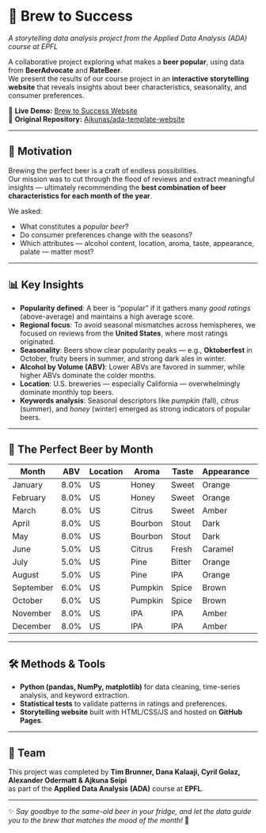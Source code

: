 # 🍺 Brew to Success  
*A storytelling data analysis project from the Applied Data Analysis (ADA) course at EPFL*  

A collaborative project exploring what makes a **beer popular**, using data from **BeerAdvocate** and **RateBeer**.  
We present the results of our course project in an **interactive storytelling website** that reveals insights about beer characteristics, seasonality, and consumer preferences.  

🔗 **Live Demo:** [Brew to Success Website](https://ajkunas.github.io/ada-template-website/)  
📂 **Original Repository:** [Ajkunas/ada-template-website](https://github.com/Ajkunas/ada-template-website)  

---

## 🌟 Motivation

Brewing the perfect beer is a craft of endless possibilities.  
Our mission was to cut through the flood of reviews and extract meaningful insights — ultimately recommending the **best combination of beer characteristics for each month of the year**.  

We asked:  
- What constitutes a *popular beer*?  
- Do consumer preferences change with the seasons?  
- Which attributes — alcohol content, location, aroma, taste, appearance, palate — matter most?  

---

## 📊 Key Insights

- **Popularity defined**: A beer is “popular” if it gathers many *good ratings* (above-average) and maintains a high average score.  
- **Regional focus**: To avoid seasonal mismatches across hemispheres, we focused on reviews from the **United States**, where most ratings originated.  
- **Seasonality**: Beers show clear popularity peaks — e.g., **Oktoberfest** in October, fruity beers in summer, and strong dark ales in winter.  
- **Alcohol by Volume (ABV)**: Lower ABVs are favored in summer, while higher ABVs dominate the colder months.  
- **Location**: U.S. breweries — especially California — overwhelmingly dominate monthly top beers.  
- **Keywords analysis**: Seasonal descriptors like *pumpkin* (fall), *citrus* (summer), and *honey* (winter) emerged as strong indicators of popular beers.  

---

## 🍻 The Perfect Beer by Month

| Month      | ABV  | Location | Aroma   | Taste   | Appearance | Palate  |
|------------|------|----------|---------|---------|------------|---------|
| January    | 8.0% | US       | Honey   | Sweet   | Orange     | Light   |
| February   | 8.0% | US       | Honey   | Sweet   | Orange     | Light   |
| March      | 8.0% | US       | Citrus  | Sweet   | Amber      | Medium  |
| April      | 8.0% | US       | Bourbon | Stout   | Dark       | Thick   |
| May        | 8.0% | US       | Bourbon | Stout   | Dark       | Thick   |
| June       | 5.0% | US       | Citrus  | Fresh   | Caramel    | Medium  |
| July       | 5.0% | US       | Pine    | Bitter  | Orange     | Medium  |
| August     | 5.0% | US       | Pine    | IPA     | Orange     | Light   |
| September  | 6.0% | US       | Pumpkin | Spice   | Brown      | Light   |
| October    | 6.0% | US       | Pumpkin | Spice   | Brown      | Light   |
| November   | 8.0% | US       | IPA     | IPA     | Amber      | Medium  |
| December   | 8.0% | US       | IPA     | IPA     | Amber      | Medium  |

---

## 🛠️ Methods & Tools

- **Python (pandas, NumPy, matplotlib)** for data cleaning, time-series analysis, and keyword extraction.  
- **Statistical tests** to validate patterns in ratings and preferences.  
- **Storytelling website** built with HTML/CSS/JS and hosted on **GitHub Pages**.  

---

## 🙌 Team

This project was completed by **Tim Brunner, Dana Kalaaji, Cyril Golaz, Alexander Odermatt & Ajkuna Seipi**  
as part of the **Applied Data Analysis (ADA)** course at **EPFL**.  

---

✨ *Say goodbye to the same-old beer in your fridge, and let the data guide you to the brew that matches the mood of the month!* 🍻  
